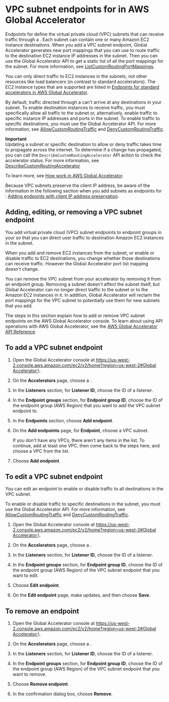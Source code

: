 # VPC subnet endpoints for in AWS Global Accelerator<a name="about-custom-routing-endpoints"></a>

Endpoints for define the virtual private cloud \(VPC\) subnets that can receive traffic through a \. Each subnet can contain one or many Amazon EC2 instance destinations\. When you add a VPC subnet endpoint, Global Accelerator generates new port mappings that you can use to route traffic to the destination EC2 instance IP addresses in the subnet\. Then you can use the Global Accelerator API to get a static list of all the port mappings for the subnet\. For more information, see [ListCustomRoutingPortMappings](https://docs.aws.amazon.com/global-accelerator/latest/api/API_ListCustomRoutingPortMappings.html)\.

You can only direct traffic to EC2 instances in the subnets, not other resources like load balancers \(in contrast to standard accelerators\)\. The EC2 instance types that are supported are listed in [Endpoints for standard accelerators in AWS Global Accelerator](about-endpoints.md)\.

By default, traffic directed through a can't arrive at any destinations in your subnet\. To enable destination instances to receive traffic, you must specifically allow all traffic to the subnet or, alternatively, enable traffic to specific instance IP addresses and ports in the subnet\. To enable traffic to specific destinations, you must use the Global Accelerator API\. For more information, see [AllowCustomRoutingTraffic](https://docs.aws.amazon.com/global-accelerator/latest/api/API_AllowCustomRoutingTraffic.html) and [DenyCustomRoutingTraffic](https://docs.aws.amazon.com/global-accelerator/latest/api/API_DenyCustomRoutingTraffic.html)\.

**Important**  
Updating a subnet or specific destination to allow or deny traffic takes time to propagate across the internet\. To determine if a change has propagated, you can call the `DescribeCustomRoutingAccelerator` API action to check the accelerator status\. For more information, see [ DescribeCustomRoutingAccelerator](https://docs.aws.amazon.com/global-accelerator/latest/api/API_DescribeCustomRoutingAccelerator.html)

To learn more, see [How work in AWS Global Accelerator](about-custom-routing-how-it-works.md)\.

Because VPC subnets preserve the client IP address, be aware of the information in the following section when you add subnets as endpoints for : [ Adding endpoints with client IP address preservation](about-endpoints.sipp-caveats.md)\. 

## Adding, editing, or removing a VPC subnet endpoint<a name="about-custom-routing-endpoints-adding-endpoints"></a>

You add virtual private cloud \(VPC\) subnet endpoints to endpoint groups in your so that you can direct user traffic to destination Amazon EC2 instances in the subnet\. 

When you add and remove EC2 instances from the subnet, or enable or disable traffic to EC2 destinations, you change whether those destinations can receive traffic\. However the Global Accelerator port list mapping doesn't change\.

You can remove the VPC subnet from your accelerator by removing it from an endpoint group\. Removing a subnet doesn't affect the subnet itself, but Global Accelerator can no longer direct traffic to the subnet or to the Amazon EC2 instances in it\. In addition, Global Accelerator will reclaim the port mappings for the VPC subnet to potentially use them for new subnets that you add\.

The steps in this section explain how to add or remove VPC subnet endpoints on the AWS Global Accelerator console\. To learn about using API operations with AWS Global Accelerator, see the [AWS Global Accelerator API Reference](https://docs.aws.amazon.com/global-accelerator/latest/api/Welcome.html)\.

## To add a VPC subnet endpoint

1. Open the Global Accelerator console at [ https://us\-west\-2\.console\.aws\.amazon\.com/ec2/v2/home?region=us\-west\-2\#Global Accelerator:](https://us-west-2.console.aws.amazon.com/ec2/v2/home?region=us-west-2#GlobalAccelerator:)\. 

1. On the **Accelerators** page, choose a \.

1. In the **Listeners** section, for **Listener ID**, choose the ID of a listener\.

1. In the **Endpoint groups** section, for **Endpoint group ID**, choose the ID of the endpoint group \(AWS Region\) that you want to add the VPC subnet endpoint to\.

1. In the **Endpoints** section, choose **Add endpoint**\.

1. On the **Add endpoints** page, for **Endpoint**, choose a VPC subnet\.

   If you don't have any VPCs, there aren't any items in the list\. To continue, add at least one VPC, then come back to the steps here, and choose a VPC from the list\.

1. Choose **Add endpoint**\.

## To edit a VPC subnet endpoint

You can edit an endpoint to enable or disable traffic to all destinations in the VPC subnet\. 

To enable or disable traffic to specific destinations in the subnet, you must use the Global Accelerator API\. For more information, see [AllowCustomRoutingTraffic](https://docs.aws.amazon.com/global-accelerator/latest/api/API_AllowCustomRoutingTraffic.html) and [DenyCustomRoutingTraffic](https://docs.aws.amazon.com/global-accelerator/latest/api/API_DenyCustomRoutingTraffic.html)\.

1. Open the Global Accelerator console at [ https://us\-west\-2\.console\.aws\.amazon\.com/ec2/v2/home?region=us\-west\-2\#Global Accelerator:](https://us-west-2.console.aws.amazon.com/ec2/v2/home?region=us-west-2#GlobalAccelerator:)\. 

1. On the **Accelerators** page, choose a \.

1. In the **Listeners** section, for **Listener ID**, choose the ID of a listener\.

1. In the **Endpoint groups** section, for **Endpoint group ID**, choose the ID of the endpoint group \(AWS Region\) of the VPC subnet endpoint that you want to edit\.

1. Choose **Edit endpoint**\.

1. On the **Edit endpoint** page, make updates, and then choose **Save**\.

## To remove an endpoint

1. Open the Global Accelerator console at [ https://us\-west\-2\.console\.aws\.amazon\.com/ec2/v2/home?region=us\-west\-2\#Global Accelerator:](https://us-west-2.console.aws.amazon.com/ec2/v2/home?region=us-west-2#GlobalAccelerator:)\. 

1. On the **Accelerators** page, choose a \.

1. In the **Listeners** section, for **Listener ID**, choose the ID of a listener\.

1. In the **Endpoint groups** section, for **Endpoint group ID**, choose the ID of the endpoint group \(AWS Region\) of the VPC subnet endpoint that you want to remove\.

1. Choose **Remove endpoint**\.

1. In the confirmation dialog box, choose **Remove**\.
